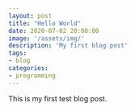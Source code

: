 ```yaml
---
layout: post
title: "Hello World"
date: 2020-07-02 20:00:00
image: '/assets/img/'
description: 'My first blog post'
tags:
- blog
categories:
- programming
---
```


This is my first test blog post.





